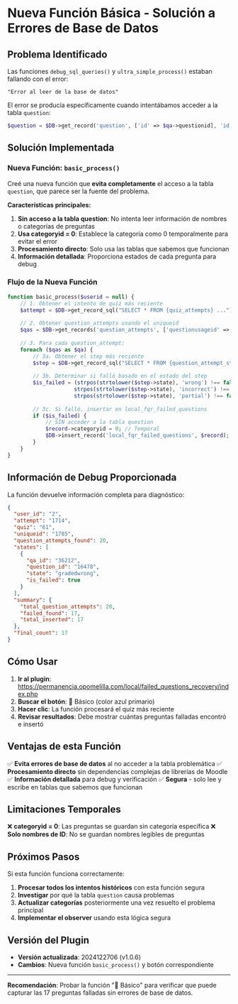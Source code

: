 # Nueva Función Básica - Solución a Errores de Base de Datos

## Problema Identificado

Las funciones `debug_sql_queries()` y `ultra_simple_process()` estaban fallando con el error:
```
"Error al leer de la base de datos"
```

El error se producía específicamente cuando intentábamos acceder a la tabla `question`:
```php
$question = $DB->get_record('question', ['id' => $qa->questionid], 'id, name, category');
```

## Solución Implementada

### Nueva Función: `basic_process()`

Creé una nueva función que **evita completamente** el acceso a la tabla `question`, que parece ser la fuente del problema.

**Características principales:**

1. **Sin acceso a la tabla question**: No intenta leer información de nombres o categorías de preguntas
2. **Usa categoryid = 0**: Establece la categoría como 0 temporalmente para evitar el error
3. **Procesamiento directo**: Solo usa las tablas que sabemos que funcionan
4. **Información detallada**: Proporciona estados de cada pregunta para debug

### Flujo de la Nueva Función

```php
function basic_process($userid = null) {
    // 1. Obtener el intento de quiz más reciente
    $attempt = $DB->get_record_sql("SELECT * FROM {quiz_attempts} ...");
    
    // 2. Obtener question_attempts usando el uniqueid
    $qas = $DB->get_records('question_attempts', ['questionusageid' => $attempt->uniqueid]);
    
    // 3. Para cada question_attempt:
    foreach ($qas as $qa) {
        // 3a. Obtener el step más reciente
        $step = $DB->get_record_sql("SELECT * FROM {question_attempt_steps} ...");
        
        // 3b. Determinar si falló basado en el estado del step
        $is_failed = (strpos(strtolower($step->state), 'wrong') !== false || 
                     strpos(strtolower($step->state), 'incorrect') !== false ||
                     strpos(strtolower($step->state), 'partial') !== false);
        
        // 3c. Si falló, insertar en local_fqr_failed_questions
        if ($is_failed) {
            // SIN acceder a la tabla question
            $record->categoryid = 0; // Temporal
            $DB->insert_record('local_fqr_failed_questions', $record);
        }
    }
}
```

## Información de Debug Proporcionada

La función devuelve información completa para diagnóstico:

```json
{
  "user_id": "2",
  "attempt": "1714",
  "quiz": "61",
  "uniqueid": "1785",
  "question_attempts_found": 20,
  "states": [
    {
      "qa_id": "36212",
      "question_id": "16478",
      "state": "gradedwrong",
      "is_failed": true
    }
  ],
  "summary": {
    "total_question_attempts": 20,
    "failed_found": 17,
    "total_inserted": 17
  },
  "final_count": 17
}
```

## Cómo Usar

1. **Ir al plugin**: https://permanencia.opomelilla.com/local/failed_questions_recovery/index.php
2. **Buscar el botón**: 🎯 Básico (color azul primario)
3. **Hacer clic**: La función procesará el quiz más reciente
4. **Revisar resultados**: Debe mostrar cuántas preguntas falladas encontró e insertó

## Ventajas de esta Función

✅ **Evita errores de base de datos** al no acceder a la tabla problemática
✅ **Procesamiento directo** sin dependencias complejas de librerías de Moodle
✅ **Información detallada** para debug y verificación
✅ **Segura** - solo lee y escribe en tablas que sabemos que funcionan

## Limitaciones Temporales

❌ **categoryid = 0**: Las preguntas se guardan sin categoría específica
❌ **Solo nombres de ID**: No se guardan nombres legibles de preguntas

## Próximos Pasos

Si esta función funciona correctamente:

1. **Procesar todos los intentos históricos** con esta función segura
2. **Investigar** por qué la tabla `question` causa problemas
3. **Actualizar categorías** posteriormente una vez resuelto el problema principal
4. **Implementar el observer** usando esta lógica segura

## Versión del Plugin

- **Versión actualizada**: 2024122706 (v1.0.6)
- **Cambios**: Nueva función `basic_process()` y botón correspondiente

---

**Recomendación**: Probar la función "🎯 Básico" para verificar que puede capturar las 17 preguntas falladas sin errores de base de datos. 